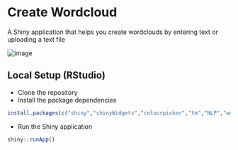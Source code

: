 # Create Wordcloud
A Shiny application that helps you create wordclouds by entering text or uploading a text file

![image](https://github.com/Aypak/create_wordcloud/assets/7353802/927a3d31-226b-4561-8f71-348a3aa2b08d)

## Local Setup (RStudio)
- Clone the repository
- Install the package dependencies
```R
install.packages(c("shiny","shinyWidgets","colourpicker","tm","NLP","wordcloud2"))
```
- Run the Shiny application
```R
shiny::runApp()
```


